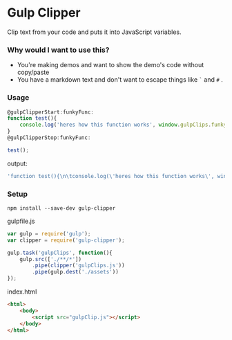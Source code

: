 
Gulp Clipper
============

Clip text from your code and puts it into JavaScript variables.


### Why would I want to use this?
  * You're making demos and want to show the demo's code without copy/paste
  * You have a markdown text and don't want to escape things like `` ` `` and `#` .


### Usage

```javascript
@gulpClipperStart:funkyFunc:
function test(){
	console.log('heres how this function works', window.gulpClips.funkyFunc);
}
@gulpClipperStop:funkyFunc:

test();
```

output:
```javascript
'function test(){\n\tconsole.log(\'heres how this function works\', window.gulpClips.funkyFunc);\n}'
```

### Setup

`npm install --save-dev gulp-clipper`

gulpfile.js
```javascript
var gulp = require('gulp');
var clipper = require('gulp-clipper');

gulp.task('gulpClips', function(){
    gulp.src(['./**/*'])
        .pipe(clipper('gulpClips.js'))
        .pipe(gulp.dest('./assets'))
});
```

index.html
```html
<html>
	<body>
		<script src="gulpClip.js"></script>
	</body>
</html>
```
